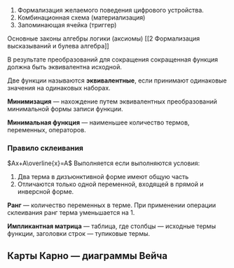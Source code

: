 1. Формализация желаемого поведения цифрового устройства. 
2. Комбинационная схема (материализация)
3. Запоминающая ячейка (триггер)

Основные законы алгебры логики (аксиомы)
[[2 Формализация высказываний и булева алгебра]]

В результате преобразований для сокращения сокращенная функция должна быть эквивалентна исходной.

Две функции называются **эквивалентные**, если принимают одинаковые значения на одинаковых наборах.

**Минимизация** — нахождение путем эквивалентных преобразований минимальной формы записи функции.

**Минимальная функция** — наименьшее количество термов, переменных, операторов.
### Правило склеивания

$Ax+A\overline{x}=A$
Выполняется если выполняются условия:

1. Два терма в дизъюнктивной форме имеют общую часть
2. Отличаются только одной переменной, входящей в прямой и инверсной форме.

**Ранг** — количество переменных в терме.
При применении операции склеивания ранг терма уменьшается на 1.

**Импликантная матрица** — таблица, где столбцы — исходные термы функции, заголовки строк — тупиковые термы.

## Карты Карно — диаграммы Вейча

